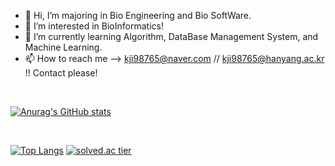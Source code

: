 - 👋 Hi, I’m majoring in Bio Engineering and Bio SoftWare.
- 👀 I’m interested in BioInformatics!
- 🌱 I’m currently learning Algorithm, DataBase Management System, and Machine Learning.
- 📫 How to reach me --> kji98765@naver.com // kji98765@hanyang.ac.kr !! Contact please!

<!---
kangjunseo/kangjunseo is a ✨ special ✨ repository because its `README.md` (this file) appears on your GitHub profile.
You can click the Preview link to take a look at your changes.
--->
<br/>

[![Anurag's GitHub stats](https://github-readme-stats.vercel.app/api?username=kangjunseo&show_icons=true&theme=dark)](https://github.com/anuraghazra/github-readme-stats)

<br/>

[![Top Langs](https://github-readme-stats.vercel.app/api/top-langs/?username=kangjunseo&layout=compact)](https://github.com/anuraghazra/github-readme-stats)
      [![solved.ac tier](http://mazassumnida.wtf/api/v2/generate_badge?boj=kji98765)](https://solved.ac/kji98765)
